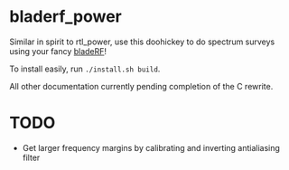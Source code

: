 bladerf_power
===============

Similar in spirit to rtl_power, use this doohickey to do spectrum surveys using your fancy [bladeRF](https://nuand.com/)!

To install easily, run `./install.sh build`.

All other documentation currently pending completion of the C rewrite.


TODO
====

* Get larger frequency margins by calibrating and inverting antialiasing filter

